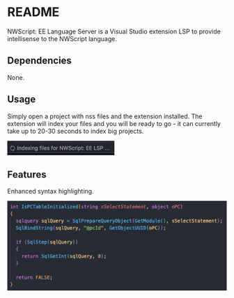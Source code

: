 # README

NWScript: EE Language Server is a Visual Studio extension LSP to provide intellisense to the NWScript language.

## Dependencies

None.

## Usage

Simply open a project with nss files and the extension installed. The extension will index your files and you will be ready to go - it can currently take up to 20-30 seconds to index
big projects.

![](./images/loading.png)

## Features

Enhanced syntax highlighting.

![](./images/syntax-highlighting.png)
